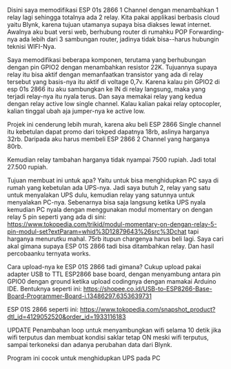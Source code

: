 Disini saya memodifikasi ESP 01s 2866 1 Channel dengan menambahkan 1 relay lagi sehingga totalnya ada 2 relay. Kita pakai applikasi berbasis cloud yaitu Blynk, karena tujuan utamanya supaya bisa diakses lewat internet. Awalnya aku buat versi web, berhubung router di rumahku POP Forwarding-nya ada lebih dari 3 sambungan router, jadinya tidak bisa--harus hubungin teknisi WIFI-Nya. 

Saya memodifikasi beberapa komponen, terutama yang berhubungan dengan pin GPIO2 dengan menambahkan resistor 22K. Tujuannya supaya relay itu bisa aktif dengan memanfaatkan transistor yang ada di relay tersebut yang basis-nya itu aktif di voltage 0,7v. Karena kalau pin GPIO2 di esp 01s 2866 itu aku sambungkan ke IN di relay langsung, maka yang terjadi relay-nya itu nyala terus. Dan saya memakai relay yang kedua dengan relay active low single channel. Kalau kalian pakai relay optocopler, kalian tinggal ubah aja jumper-nya ke active low. 

Projek ini cenderung lebih murah, karena aku beli ESP 2866 Single channel itu kebetulan dapat promo dari tokped dapatnya 18rb, aslinya harganya 32rb. Daripada aku harus membeli ESP 2866 2 Channel yang harganya 80rb. 

Kemudian relay tambahan harganya tidak nyampai 7500 rupiah. Jadi total 27.500 rupiah. 

Tujuan membuat ini untuk apa?
Yaitu untuk bisa menghidupkan PC saya di rumah yang kebetulan ada UPS-nya. Jadi saya butuh 2, relay yang satu untuk menyalakan UPS dulu, kemudian relay yang satunnya untuk menyalakan PC-nya. Sebenarnya bisa saja langsung ketika UPS nyala kemudian PC nyala dengan menggunakan modul momentary on dengan relay 5 pin seperti yang ada di sini: https://www.tokopedia.com/trikid/modul-momentary-on-dengan-relay-5-pin-modul-set?extParam=whid%3D12879643%26src%3Dchat tapi harganya menurutku mahal. 75rb itupun chargenya harus beli lagi. Saya cari akal gimana supaya ESP 01S 2866 tadi bisa ditambahkan relay. Dan hasil percobaanku ternyata works. 

Cara upload-nya ke ESP 01S 2866 tadi gimana?
Cukup upload pakai adapter USB to TTL ESP2866 base board, dengan menyambung antara pin GPIO0 dengan ground ketika upload codingnya dengan mamakai Arduino IDE. Bentuknya seperti ini: https://shopee.co.id/USB-to-ESP8266-Base-Board-Programmer-Board-i.13486297.6353639731

ESP 01S 2866 seperti ini: https://www.tokopedia.com/snapshot_product?dtl_id=4129052520&order_id=1933116183

UPDATE
Penambahan loop untuk menyambungkan wifi selama 10 detik jika wifi terputus dan membuat kondisi saklar tetap ON meski wifi terputus, sampai terkoneksi dan adanya perubahan data dari Blynk.

Program ini cocok untuk menghidupkan UPS pada PC 

